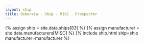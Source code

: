 ```yaml
---
layout: ship
title: Oskoreia - Ship - MISC - Prospector
---
```

{% assign ship = site.data.ships[83] %}
{% assign manufacturer = site.data.manufacturers[MISC] %}
{% include ship.html ship=ship manufacturer=manufacturer %}
